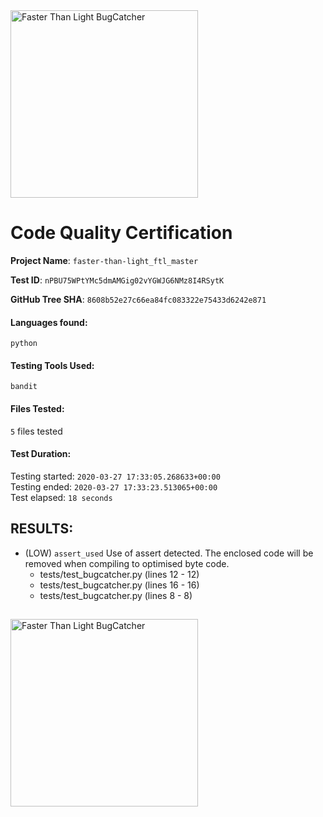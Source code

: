 <img src="http://localhost:3000/img/logo.png" alt="Faster Than Light BugCatcher" title="Faster Than Light BugCatcher" width="300" />

# Code Quality Certification


**Project Name**: `faster-than-light_ftl_master`

**Test ID**: `nPBU75WPtYMc5dmAMGig02vYGWJG6NMz8I4RSytK`

**GitHub Tree SHA**: `8608b52e27c66ea84fc083322e75433d6242e871`

#### Languages found: 
`python`

#### Testing Tools Used: 
`bandit`

#### Files Tested: 
`5` files tested

#### Test Duration:
Testing started: `2020-03-27 17:33:05.268633+00:00`<br />
Testing ended: `2020-03-27 17:33:23.513065+00:00`<br />
Test elapsed: `18 seconds`

## RESULTS:
- (LOW) `assert_used` Use of assert detected. The enclosed code will be removed when compiling to optimised byte code. 
	- tests/test_bugcatcher.py (lines 12 - 12) 
	- tests/test_bugcatcher.py (lines 16 - 16) 
	- tests/test_bugcatcher.py (lines 8 - 8) 
##

<a href="http://localhost:3000/results/nPBU75WPtYMc5dmAMGig02vYGWJG6NMz8I4RSytK?published=1" target="_blank"><img src="http://localhost:3000/img/badge.png" alt="Faster Than Light BugCatcher" title="Faster Than Light BugCatcher" width="300" /></a>
